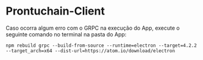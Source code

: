 # Prontuchain-Client

Caso ocorra algum erro com o GRPC na execução do App, execute o seguinte comando no terminal na pasta do App:

`npm rebuild grpc --build-from-source --runtime=electron --target=4.2.2 --target_arch=x64 --dist-url=https://atom.io/download/electron`
